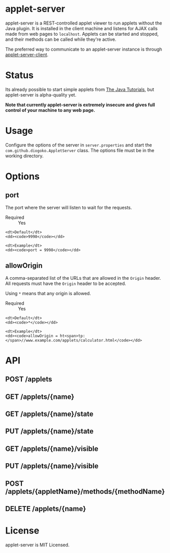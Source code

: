 # applet-server

applet-server is a REST-controlled applet viewer to run applets without the Java plugin. It is installed in the client machine and listens for AJAX calls made from web pages to `localhost`. Applets can be started and stopped, and their methods can be called while they're active.

The preferred way to communicate to an applet-server instance is through [applet-server-client](https://github.com/diogoko/applet-server-client).

# Status

Its already possible to start simple applets from [The Java Tutorials](https://docs.oracle.com/javase/tutorial/deployment/applet/), but applet-server is alpha-quality yet.

**Note that currently applet-server is extremely insecure and gives full control of your machine to any web page.**

# Usage

Configure the options of the server in `server.properties` and start the `com.github.diogoko.AppletServer` class. The options file must be in the working directory.

# Options

## port

The port where the server will listen to wait for the requests.

<dl>
    <dt>Required</dt>
    <dd>Yes</dd>
    
    <dt>Default</dt>
    <dd><code>9998</code></dd>
    
    <dt>Example</dt>
    <dd><code>port = 9998</code></dd>
</dl>

## allowOrigin

A comma-separated list of the URLs that are allowed in the `Origin` header. All requests must have the `Origin` header to be accepted.

Using `*` means that any origin is allowed.

<dl>
    <dt>Required</dt>
    <dd>Yes</dd>
    
    <dt>Default</dt>
    <dd><code>*</code></dd>
    
    <dt>Example</dt>
    <dd><code>allowOrigin = ht<span>tp:</span>//www.example.com/applets/calculator.html</code></dd>
</dl>

# API

## POST /applets

## GET /applets/{name}

## GET /applets/{name}/state

## PUT /applets/{name}/state

## GET /applets/{name}/visible

## PUT /applets/{name}/visible

## POST /applets/{appletName}/methods/{methodName}

## DELETE /applets/{name}

# License

applet-server is MIT Licensed.
